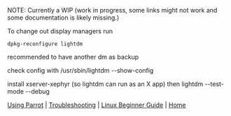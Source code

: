 
&nbsp;

&nbsp;

&nbsp;

NOTE: Currently a WIP (work in progress, some links might not work and some documentation is likely missing.)


To change out display managers run

```text
dpkg-reconfigure lightdm
```
recommended to have another dm as backup

check config with /usr/sbin/lightdm --show-config

install 
xserver-xephyr
(so lightdm can run as an X app) then
lightdm --test-mode --debug



[Using Parrot](https://docs.parrotlinux.org/info/start/) | [Troubleshooting](https://docs.parrotlinux.org/trbl/start/) | [Linux Beginner Guide](https://docs.parrotlinux.org/library/lbg-basics/) | [Home](https://docs.parrotlinux.org/) 